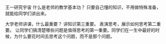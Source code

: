 王一研究宇宙 
什么是老师的教学基本功？
只要自己懂的知识，不用做特殊准备，就能给同学们讲出来。

大学老师讲课，什么最重要？
讲知识第三重要。
表演思考，展示如何思考第二重要。
让同学们搞清楚哪些问题是值得思考的第一重要。同学们在一生中最好的时候，为什么要花时间去思考这个问题，而不是那个问题。
